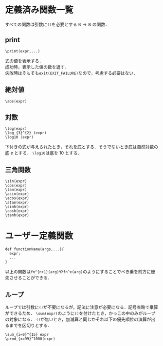 # 定義済み関数一覧
すべての関数は引数に`()`を必要とする $\mathbb{R}\to\mathbb{R}$ の関数．
## print
```
\print(expr,...)
```
式の値を表示する．  
成功時，表示した値の数を返す.  
失敗時はそもそも`exit(EXIT_FAILURE)`なので，考慮する必要はない．

## 絶対値
```
\abs(expr)
```
## 対数
```
\log(expr)
\log_{3}^{2} (expr)
\log10 (expr)
```
下付きの式が与えられたとき，それを底とする．そうでないとき底は自然対数の底 $e$ とする．
`\log10`は底を $10$ とする．

## 三角関数
```
\sin(expr)
\cos(expr)
\tan(expr)
\asin(expr)
\acos(expr)
\atan(expr)
\sinh(expr)
\cosh(expr)
\tanh(expr)
```

# ユーザー定義関数
```
def functionName(args,...){
  expr;
  ...
}
```

以上の関数は`fn^{n+1}(arg)`や`fn^x(arg)`のようにすることでべき乗を前方に優先させることができる．

## ループ
ループでは引数に`()`が不要になるが，記法に注意が必要になる．記号省略で乗算ができるため．
`\sum(expr)`のように`()`を付けたとき，かっこの中のみがループの対象になる．
`()`が無いとき，加減算と同じかそれ以下の優先順位の演算が出るまでを区切りとする．
```
\sum_{i=0}^{15} expr
\prod_{x=99}^1000(expr)
```
